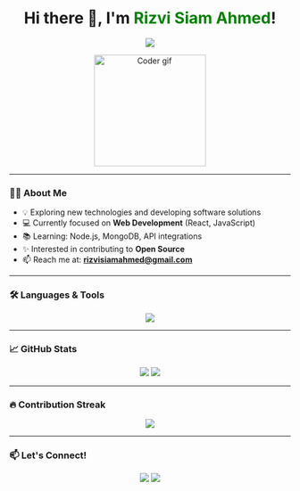 <h1 align="center">
  Hi there 👋, I'm <span style="color:#008000">Rizvi Siam Ahmed</span>!
</h1>

<p align="center">
  <img src="https://readme-typing-svg.demolab.com/?lines=Aspiring+Software+Developer;Passionate+Problem+Solver;Open+Source+Contributor;Tech+Enthusiast&center=true&width=500&height=45&color=F75C7E&vCenter=true&size=22" />
</p>

<p align="center">
  <img src="https://media.giphy.com/media/qgQUggAC3Pfv687qPC/giphy.gif" width="200" alt="Coder gif" />
</p>

---

### 👨‍💻 About Me

- 💡 Exploring new technologies and developing software solutions
- 💻 Currently focused on **Web Development** (React, JavaScript)
- 📚 Learning: Node.js, MongoDB, API integrations
- ✨ Interested in contributing to **Open Source**
- 📫 Reach me at: **rizvisiamahmed@gmail.com**

---

### 🛠️ Languages & Tools

<p align="center">
  <img src="https://skillicons.dev/icons?i=html,css,js,react,nodejs,python,java,cpp,git,github,vscode,linux" />
</p>

---

### 📈 GitHub Stats

<p align="center">
  <img src="https://github-readme-stats.vercel.app/api?username=Rizvi-Siam-Ahmed&show_icons=true&theme=tokyonight" />
  <img src="https://github-readme-stats.vercel.app/api/top-langs/?username=Rizvi-Siam-Ahmed&layout=compact&theme=tokyonight" />
</p>

---

### 🔥 Contribution Streak

<p align="center">
  <img src="https://github-readme-streak-stats.herokuapp.com/?user=Rizvi-Siam-Ahmed&theme=tokyonight" />
</p>

---

### 📫 Let's Connect!

<p align="center">
  <a href="https://www.linkedin.com/in/your-link"><img src="https://img.shields.io/badge/LinkedIn-blue?style=for-the-badge&logo=linkedin" /></a>
  <a href="mailto:rizvisiamahmed@gmail.com"><img src="https://img.shields.io/badge/Gmail-red?style=for-the-badge&logo=gmail&logoColor=white" /></a>
</p>

